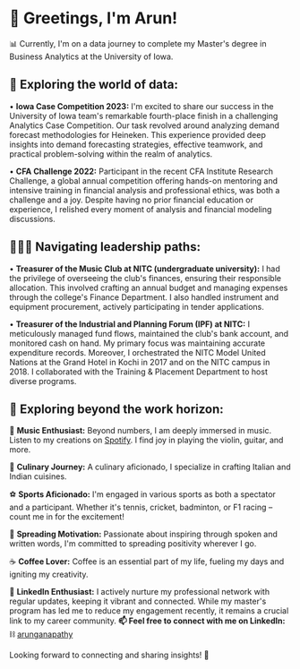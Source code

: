 # 👋 Greetings, I'm Arun!

📊 Currently, I'm on a data journey to complete my Master's degree in Business Analytics at the University of Iowa.
<be>
## **🌱 Exploring the world of data:**

• **Iowa Case Competition 2023:** I'm excited to share our success in the University of Iowa team's remarkable fourth-place finish in a challenging Analytics Case Competition. Our task revolved around analyzing demand forecast methodologies for Heineken. This experience provided deep insights into demand forecasting strategies, effective teamwork, and practical problem-solving within the realm of analytics.

• **CFA Challenge 2022:** Participant in the recent CFA Institute Research Challenge, a global annual competition offering hands-on mentoring and intensive training in financial analysis and professional ethics, was both a challenge and a joy. Despite having no prior financial education or experience, I relished every moment of analysis and financial modeling discussions.
<be>
## **🏋🏻‍♀️ Navigating leadership paths:**

• **Treasurer of the Music Club at NITC (undergraduate university):** I had the privilege of overseeing the club's finances, ensuring their responsible allocation. This involved crafting an annual budget and managing expenses through the college's Finance Department. I also handled instrument and equipment procurement, actively participating in tender applications.

• **Treasurer of the Industrial and Planning Forum (IPF) at NITC:** I meticulously managed fund flows, maintained the club's bank account, and monitored cash on hand. My primary focus was maintaining accurate expenditure records. Moreover, I orchestrated the NITC Model United Nations at the Grand Hotel in Kochi in 2017 and on the NITC campus in 2018. I collaborated with the Training & Placement Department to host diverse programs.
<be>
## **👀 Exploring beyond the work horizon:**

🎵 **Music Enthusiast:** Beyond numbers, I am deeply immersed in music. Listen to my creations on [Spotify](https://open.spotify.com/artist/19rjEAZB5nXXGRgLLuMbsf?si=ZY5O0N1HSlSN-PWgXoU2TQ). I find joy in playing the violin, guitar, and more.

🍳 **Culinary Journey:** A culinary aficionado, I specialize in crafting Italian and Indian cuisines.

⚽ **Sports Aficionado:** I'm engaged in various sports as both a spectator and a participant. Whether it's tennis, cricket, badminton, or F1 racing – count me in for the excitement!

🎤 **Spreading Motivation:** Passionate about inspiring through spoken and written words, I'm committed to spreading positivity wherever I go.

☕ **Coffee Lover:** Coffee is an essential part of my life, fueling my days and igniting my creativity.

💼 **LinkedIn Enthusiast:** I actively nurture my professional network with regular updates, keeping it vibrant and connected. While my master's program has led me to reduce my engagement recently, it remains a crucial link to my career community.
<be>
**📫 Feel free to connect with me on LinkedIn:** ⛓ [arunganapathy](https://www.linkedin.com/in/arunganpa24/)

Looking forward to connecting and sharing insights! 🌟
